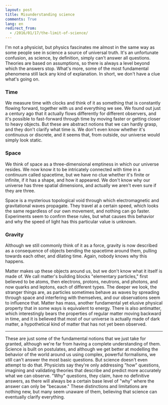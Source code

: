 ```yaml
---
layout: post
title: Misunderstanding science
comments: True
lang: en
redirect_from:
  - /2016/01/17/the-limit-of-science/
---
```


I'm not a physicist, but physics fascinates me almost in the same way as some people see in science a source of universal truth. It's an unfortunate confusion, as science, by definition, simply can't answer all questions. Theories are based on assumptions, so there is always a level beyond which the answers stop. What's more, some of the most fundamental phenomena still lack any kind of explanation. In short, we don't have a clue what's going on.

<!--more-->

### Time

We measure time with clocks and think of it as something that is constantly flowing forward, together with us and everything we see. We found out just a century ago that it actually flows differently for different observers, and it's possible to fast-forward through time by moving faster or getting closer to heavy objects. But these are abstract notions that we can hardly grasp, and they don't clarify what time is. We don't even know whether it's continuous or discrete, and it seems that, from outside, our universe would simply look static.

### Space

We think of space as a three-dimensional emptiness in which our universe resides. We now know it to be intricately connected with time in a continuum called spacetime, but we have no clue whether it's finite or infinite, if it has a shape, and how it appeared. We don't know why our universe has three spatial dimensions, and actually we aren't even sure if they are three.

Space is a mysterious topological void through which electromagnetic and gravitational waves propagate. They travel at a certain speed, which looks the same regardless of our own movement, and nothing can go faster. Experiments seem to confirm these rules, but what causes this behavior and why the speed of light has this particular value is unknown.  

### Gravity

Although we still commonly think of it as a force, gravity is now described as a consequence of objects bending the spacetime around them, pulling towards each other, and dilating time. Again, nobody knows why this happens.

Matter makes up these objects around us, but we don't know what it itself is made of. We call matter's building blocks "elementary particles," first believed to be atoms, then electrons, protons, neutrons, and photons, and now quarks and leptons, each of different types. The deeper we look, the stranger things are, as particles sometimes behave as waves by spreading through space and interfering with themselves, and our observations seem to influence that. Matter has mass, another fundamental yet elusive physical property that in some ways is equivalent to energy. There is also antimatter, which interestingly bears the properties of regular matter moving backward in time, and it is believed that most of our universe is actually made of dark matter, a hypothetical kind of matter that has not yet been observed.

---

These are just some of the fundamental notions that we just take for granted, although we're far from having a complete understanding of them. Science is built on postulates, and although we get better at modelling the behavior of the world around us using complex, powerful formalisms, we still can't answer the most basic questions. But science doesn't even attempt to do that. Physicists say they're only addressing "how" questions, imagining and validating theories that describe and predict more accurately what we can observe. "Why" questions, they claim, have no definitive answers, as there will always be a certain base level of "why" where the answer can only be "because." These distinctions and limitations are nothing new, but many seem unaware of them, believing that science can eventually clarify everything.  
